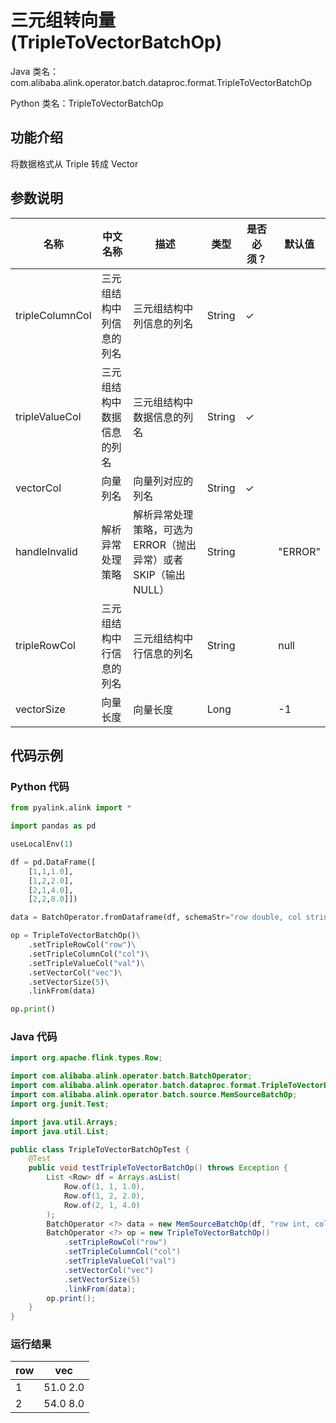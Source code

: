 # 三元组转向量 (TripleToVectorBatchOp)
Java 类名：com.alibaba.alink.operator.batch.dataproc.format.TripleToVectorBatchOp

Python 类名：TripleToVectorBatchOp


## 功能介绍
将数据格式从 Triple 转成 Vector


## 参数说明

| 名称 | 中文名称 | 描述 | 类型 | 是否必须？ | 默认值 |
| --- | --- | --- | --- | --- | --- |
| tripleColumnCol | 三元组结构中列信息的列名 | 三元组结构中列信息的列名 | String | ✓ |  |
| tripleValueCol | 三元组结构中数据信息的列名 | 三元组结构中数据信息的列名 | String | ✓ |  |
| vectorCol | 向量列名 | 向量列对应的列名 | String | ✓ |  |
| handleInvalid | 解析异常处理策略 | 解析异常处理策略，可选为ERROR（抛出异常）或者SKIP（输出NULL） | String |  | "ERROR" |
| tripleRowCol | 三元组结构中行信息的列名 | 三元组结构中行信息的列名 | String |  | null |
| vectorSize | 向量长度 | 向量长度 | Long |  | -1 |

## 代码示例
### Python 代码
```python
from pyalink.alink import *

import pandas as pd

useLocalEnv(1)

df = pd.DataFrame([
    [1,1,1.0],
    [1,2,2.0],
    [2,1,4.0],
    [2,2,8.0]])

data = BatchOperator.fromDataframe(df, schemaStr="row double, col string, val double")

op = TripleToVectorBatchOp()\
    .setTripleRowCol("row")\
    .setTripleColumnCol("col")\
    .setTripleValueCol("val")\
    .setVectorCol("vec")\
    .setVectorSize(5)\
    .linkFrom(data)

op.print()
```
### Java 代码
```java
import org.apache.flink.types.Row;

import com.alibaba.alink.operator.batch.BatchOperator;
import com.alibaba.alink.operator.batch.dataproc.format.TripleToVectorBatchOp;
import com.alibaba.alink.operator.batch.source.MemSourceBatchOp;
import org.junit.Test;

import java.util.Arrays;
import java.util.List;

public class TripleToVectorBatchOpTest {
	@Test
	public void testTripleToVectorBatchOp() throws Exception {
		List <Row> df = Arrays.asList(
			Row.of(1, 1, 1.0),
			Row.of(1, 2, 2.0),
			Row.of(2, 1, 4.0)
		);
		BatchOperator <?> data = new MemSourceBatchOp(df, "row int, col int, val double");
		BatchOperator <?> op = new TripleToVectorBatchOp()
			.setTripleRowCol("row")
			.setTripleColumnCol("col")
			.setTripleValueCol("val")
			.setVectorCol("vec")
			.setVectorSize(5)
			.linkFrom(data);
		op.print();
	}
}
```

### 运行结果
    
|row|vec|
|---|-----|
|1|$5$1.0 2.0|
|2|$5$4.0 8.0|
    
